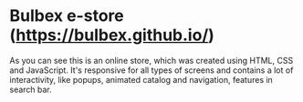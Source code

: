 # Bulbex e-store (https://bulbex.github.io/)  
As you can see this is an online store, which was created using HTML, CSS and JavaScript. It's responsive for all types of screens and contains a lot of interactivity, like popups, animated catalog and navigation, features in search bar.
